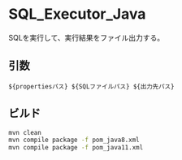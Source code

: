 # SQL_Executor_Java
SQLを実行して、実行結果をファイル出力する。

## 引数

```
${propertiesパス} ${SQLファイルパス} ${出力先パス}
```

## ビルド

``` bash
mvn clean 
mvn compile package -f pom_java8.xml
mvn compile package -f pom_java11.xml
```